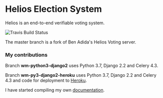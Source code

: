 # Helios Election System

Helios is an end-to-end verifiable voting system.

![Travis Build Status](https://travis-ci.org/benadida/helios-server.svg?branch=master)

The master branch is a fork of Ben Adida's Helios Voting server.

### My contributions

Branch **wm-python3-django2** uses Python 3.7, Django 2.2 and Celery 4.3.

Branch **wm-py3-django2-heroku** uses Python 3.7, Django 2.2 and Celery 4.3 and code for deployment to [Heroku](https://helios-heroku.herokuapp.com). 

I have started compiling my own [documentation](https://wrmack.github.io/helios-server-docs/site/).


